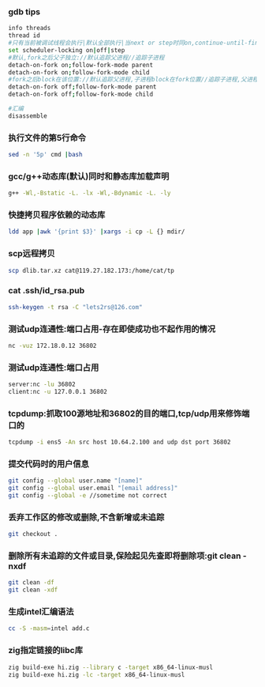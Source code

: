 ### gdb tips
```bash
info threads
thread id
#只有当前被调试线程会执行|默认全部执行|当next or step时同on,continue-until-finish等大跳转则全部运行,此时遇到断点(包括另一线程处的断点)则切换为当前线程
set scheduler-locking on|off|step
#默认,fork之后父子独立://默认追踪父进程//追踪子进程
detach-on-fork on;follow-fork-mode parent
detach-on-fork on;follow-fork-mode child
#fork之后block在该位置://默认追踪父进程,子进程block在fork位置//追踪子进程,父进程block在fork位置
detach-on-fork off;follow-fork-mode parent
detach-on-fork off;follow-fork-mode child

#汇编
disassemble
```

### 执行文件的第5行命令
```bash
sed -n '5p' cmd |bash
```

### gcc/g++动态库(默认)同时和静态库加载声明
```bash
g++ -Wl,-Bstatic -L. -lx -Wl,-Bdynamic -L. -ly
```

### 快捷拷贝程序依赖的动态库
```bash
ldd app |awk '{print $3}' |xargs -i cp -L {} mdir/
```

### scp远程拷贝
```bash
scp dlib.tar.xz cat@119.27.182.173:/home/cat/tp
```

### cat .ssh/id_rsa.pub
```bash
ssh-keygen -t rsa -C "lets2rs@126.com"
```

### 测试udp连通性:端口占用-存在即使成功也不起作用的情况
```bash
nc -vuz 172.18.0.12 36802
```

### 测试udp连通性:端口占用
```bash
server:nc -lu 36802
client:nc -u 127.0.0.1 36802
```

### tcpdump:抓取100源地址和36802的目的端口,tcp/udp用来修饰端口的
```bash
tcpdump -i ens5 -An src host 10.64.2.100 and udp dst port 36802
```

### 提交代码时的用户信息
```bash
git config --global user.name "[name]"
git config --global user.email "[email address]"
git config --global -e //sometime not correct
```

### 丢弃工作区的修改或删除,不含新增或未追踪
```bash
git checkout .
```

### 删除所有未追踪的文件或目录,保险起见先查即将删除项:git clean -nxdf
```bash
git clean -df
git clean -xdf
```

### 生成intel汇编语法
```bash
cc -S -masm=intel add.c
```

### zig指定链接的libc库
```bash
zig build-exe hi.zig --library c -target x86_64-linux-musl
zig build-exe hi.zig -lc -target x86_64-linux-musl
```


